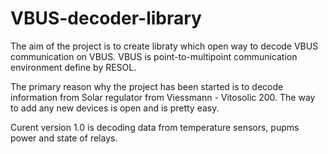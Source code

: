 # VBUS-decoder-library

The aim of the project is to create libraty which open way to decode VBUS communication on VBUS. VBUS is point-to-multipoint communication environment define by RESOL.

The primary reason why the project has been started is to decode information from Solar regulator from Viessmann - Vitosolic 200. The way to add any new devices is open and is pretty easy.

Curent version 1.0 is decoding data from temperature sensors, pupms power and state of relays.
